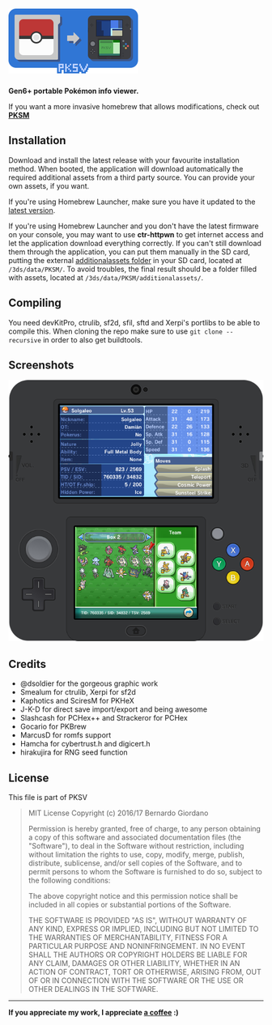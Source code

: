 # ![pksv](assets/banner.png)

**Gen6+ portable Pokémon info viewer.**

If you want a more invasive homebrew that allows modifications, check out [**PKSM**](https://github.com/BernardoGiordano/PKSM/)

## Installation

Download and install the latest release with your favourite installation method. When booted, the application will download automatically the required additional assets from a third party source. You can provide your own assets, if you want.

If you're using Homebrew Launcher, make sure you have it updated to the [latest version](https://smealum.github.io/ninjhax2/starter.zip).

If you're using Homebrew Launcher and you don't have the latest firmware on your console, you may want to use **ctr-httpwn** to get internet access and let the application download everything correctly. If you can't still download them through the application, you can put them manually in the SD card, putting the external [additionalassets folder](https://github.com/dsoldier/PKResources) in your SD card, located at ` /3ds/data/PKSM/ `. To avoid troubles, the final result should be a folder filled with assets, located at ` /3ds/data/PKSM/additionalassets/ `.

## Compiling

You need devKitPro, ctrulib, sf2d, sfil, sftd and Xerpi's portlibs to be able to compile this.
When cloning the repo make sure to use `git clone --recursive` in order to also get buildtools.

## Screenshots

![pksm](resources/01.png)
 
## Credits

* @dsoldier for the gorgeous graphic work
* Smealum for ctrulib, Xerpi for sf2d
* Kaphotics and SciresM for PKHeX
* J-K-D for direct save import/export and being awesome
* Slashcash for PCHex++ and Strackeror for PCHex
* Gocario for PKBrew
* MarcusD for romfs support
* Hamcha for cybertrust.h and digicert.h
* hirakujira for RNG seed function

## License

This file is part of PKSV

> MIT License
> Copyright (c) 2016/17 Bernardo Giordano
>
> Permission is hereby granted, free of charge, to any person obtaining a copy
> of this software and associated documentation files (the "Software"), to deal
> in the Software without restriction, including without limitation the rights
> to use, copy, modify, merge, publish, distribute, sublicense, and/or sell
> copies of the Software, and to permit persons to whom the Software is
> furnished to do so, subject to the following conditions:
>
> The above copyright notice and this permission notice shall be included in all
> copies or substantial portions of the Software.
>
> THE SOFTWARE IS PROVIDED "AS IS", WITHOUT WARRANTY OF ANY KIND, EXPRESS OR
> IMPLIED, INCLUDING BUT NOT LIMITED TO THE WARRANTIES OF MERCHANTABILITY,
> FITNESS FOR A PARTICULAR PURPOSE AND NONINFRINGEMENT. IN NO EVENT SHALL THE
> AUTHORS OR COPYRIGHT HOLDERS BE LIABLE FOR ANY CLAIM, DAMAGES OR OTHER
> LIABILITY, WHETHER IN AN ACTION OF CONTRACT, TORT OR OTHERWISE, ARISING FROM,
> OUT OF OR IN CONNECTION WITH THE SOFTWARE OR THE USE OR OTHER DEALINGS IN THE
> SOFTWARE.

---

**If you appreciate my work, I appreciate [a coffee](https://www.paypal.me/BernardoGiordano) :)** 
